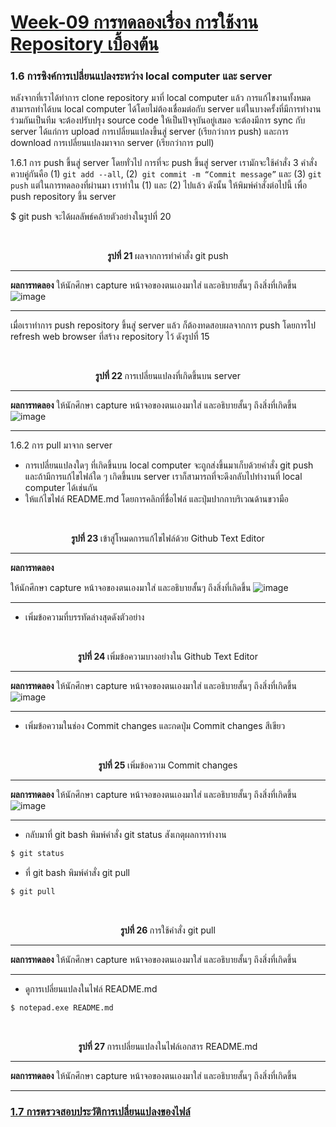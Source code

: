 # [Week-09  การทดลองเรื่อง การใช้งาน Repository เบื้องต้น](README.md)


### 1.6 การซิงค์การเปลี่ยนแปลงระหว่าง local computer และ server
หลังจากที่เราได้ทำการ  clone repository มาที่ local  computer แล้ว การแก้ไขงานทั้งหมด สามารถทำได้บน local computer ได้โดยไม่ต้องเชื่อมต่อกับ server แต่ในบางครั้งที่มีการทำงานร่วมกันเป็นทีม จะต้องปรับปรุง source code ให้เป็นปัจจุบันอยู่เสมอ จะต้องมีการ sync กับ server ได้แก่การ upload การเปลี่ยนแปลงขึ้นสู่ server (เรียกว่าการ push) และการ download การเปลี่ยนแปลงมาจาก server (เรียกว่าการ pull)

1.6.1 การ push ขึ้นสู่ server
โดยทั่วไป การที่จะ push ขึ้นสู่ server เรามักจะใช้คำสั่ง 3 คำสั่งควบคู่กันคือ (1) `git add --all`,  (2)` git commit -m “Commit message”` และ (3) `git push` แต่ในการทดลองที่ผ่านมา เราทำใน (1) และ (2) ไปแล้ว ดังนั้น ให้พิมพ์คำสั่งต่อไปนี้ เพื่อ push repository ขึ้น server

$ git push
จะได้ผลลัพธ์คล้ายตัวอย่างในรูปที่ 20

 
<p align="center"> <img  src="Pictures/Week09-Pic21.png" alt=""  ></p>
<p align="center"><br> <b> รูปที่ 21 </b>ผลจากการทำคำสั่ง git push

--- 
__ผลการทดลอง__
ให้นักศึกษา  capture  หน้าจอของตนเองมาใส่ และอธิบายสั้นๆ ถึงสิ่งที่เกิดขึ้น
![image](https://user-images.githubusercontent.com/115037574/196041499-c5551912-109a-4e0b-8c47-97af4530fff5.png)

---

เมื่อเราทำการ push repository ขึ้นสู่ server แล้ว ก็ต้องทดสอบผลจากการ push  โดยการไป refresh web browser ที่สร้าง repository ไว้ ดังรูปที่ 15

 
<p align="center"> <img  src="Pictures/Week09-Pic22.png" alt=""  ></p>
<p align="center"><br> <b> รูปที่ 22 </b>การเปลี่ยนแปลงที่เกิดขึ้นบน server


--- 
__ผลการทดลอง__
ให้นักศึกษา  capture  หน้าจอของตนเองมาใส่ และอธิบายสั้นๆ ถึงสิ่งที่เกิดขึ้น
![image](https://user-images.githubusercontent.com/115037574/196041532-e9de9e95-3d87-43f3-85d4-6ff299d6ba33.png)

---


1.6.2 การ pull มาจาก server
-	การเปลี่ยนแปลงใดๆ ที่เกิดขึ้นบน local computer จะถูกส่งขึ้นมาเก็บด้วยคำสั่ง git push และถ้ามีการแก้ไขไฟล์ใด ๆ เกิดขึ้นบน server เราก็สามารถที่จะดึงกลับไปทำงานที่ local computer ได้เช่นกัน 
-	ให้แก้ไขไฟล์ README.md โดยการคลิกที่ชื่อไฟล์ และปุ่มปากกาบริเวณด้านขวามือ

 
<p align="center"> <img  src="Pictures/Week09-Pic23.png" alt=""  ></p>
<p align="center"><br> <b> รูปที่ 23 </b>เข้าสู่โหมดการแก้ไขไฟล์ด้วย Github Text Editor

--- 
__ผลการทดลอง__
 
ให้นักศึกษา  capture  หน้าจอของตนเองมาใส่ และอธิบายสั้นๆ ถึงสิ่งที่เกิดขึ้น
![image](https://user-images.githubusercontent.com/115037574/196041681-cba051f0-eee9-424d-8f7b-e5257d5cb11b.png)

---


-	เพิ่มข้อความที่บรรทัดล่างสุดดังตัวอย่าง


 
<p align="center"> <img  src="Pictures/Week09-Pic24.png" alt=""  ></p>
<p align="center"><br> <b> รูปที่ 24 </b>เพิ่มข้อความบางอย่างใน Github Text Editor

--- 
__ผลการทดลอง__
ให้นักศึกษา  capture  หน้าจอของตนเองมาใส่ และอธิบายสั้นๆ ถึงสิ่งที่เกิดขึ้น
![image](https://user-images.githubusercontent.com/115037574/196041709-3b2ef669-ca66-404f-ae9a-401d9090a69c.png)

---


-	เพิ่มข้อความในช่อง Commit changes และกดปุ่ม Commit changes สีเขียว

 
<p align="center"> <img  src="Pictures/Week09-Pic25.png" alt=""  ></p>
<p align="center"><br> <b> รูปที่ 25 </b>เพิ่มข้อความ Commit changes

--- 
__ผลการทดลอง__
ให้นักศึกษา  capture  หน้าจอของตนเองมาใส่ และอธิบายสั้นๆ ถึงสิ่งที่เกิดขึ้น
![image](https://user-images.githubusercontent.com/115037574/196041756-18a1b27d-673e-4438-8f91-530ac650802d.png)

---


-	กลับมาที่ git bash พิมพ์คำสั่ง git status สังเกตุผลการทำงาน

```sh
$ git status
```
-	ที่ git bash พิมพ์คำสั่ง git pull 

```sh
$ git pull
```

 
<p align="center"> <img  src="Pictures/Week09-Pic26.png" alt=""  ></p>
<p align="center"><br> <b> รูปที่ 26 </b>การใช้คำสั่ง git pull

--- 
__ผลการทดลอง__
ให้นักศึกษา  capture  หน้าจอของตนเองมาใส่ และอธิบายสั้นๆ ถึงสิ่งที่เกิดขึ้น

---


-	ดูการเปลี่ยนแปลงในไฟล์ README.md
``` sh
$ notepad.exe README.md
```
 
<p align="center"> <img  src="Pictures/Week09-Pic27.png" alt=""  ></p>
<p align="center"><br> <b> รูปที่ 27 </b></b>การเปลี่ยนแปลงในไฟล์เอกสาร  README.md

--- 
__ผลการทดลอง__
ให้นักศึกษา  capture  หน้าจอของตนเองมาใส่ และอธิบายสั้นๆ ถึงสิ่งที่เกิดขึ้น

---

### [1.7 การตรวจสอบประวัติการเปลี่ยนแปลงของไฟล์](5.Change-history.md)
